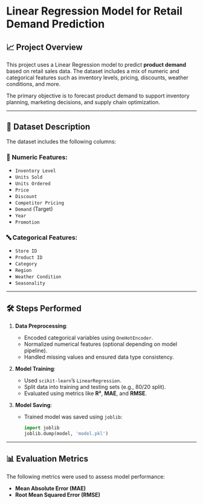 # Linear Regression Model for Retail Demand Prediction

## 📈 Project Overview

This project uses a Linear Regression model to predict **product demand** based on retail sales data. The dataset includes a mix of numeric and categorical features such as inventory levels, pricing, discounts, weather conditions, and more.

The primary objective is to forecast product demand to support inventory planning, marketing decisions, and supply chain optimization.

---

## 🧾 Dataset Description

The dataset includes the following columns:

### 🔢 Numeric Features:
- `Inventory Level`
- `Units Sold`
- `Units Ordered`
- `Price`
- `Discount`
- `Competitor Pricing`
- `Demand` (Target)
- `Year`
- `Promotion`

### 🔤 Categorical Features:
- `Store ID`
- `Product ID`
- `Category`
- `Region`
- `Weather Condition`
- `Seasonality`

---

## 🛠️ Steps Performed

1. **Data Preprocessing**:
   - Encoded categorical variables using `OneHotEncoder`.
   - Normalized numerical features (optional depending on model pipeline).
   - Handled missing values and ensured data type consistency.

2. **Model Training**:
   - Used `scikit-learn`’s `LinearRegression`.
   - Split data into training and testing sets (e.g., 80/20 split).
   - Evaluated using metrics like **R²**, **MAE**, and **RMSE**.

3. **Model Saving**:
   - Trained model was saved using `joblib`:
     ```python
     import joblib
     joblib.dump(model, 'model.pkl')
     ```

---

## 📊 Evaluation Metrics

The following metrics were used to assess model performance:
- **Mean Absolute Error (MAE)**
- **Root Mean Squared Error (RMSE)**

